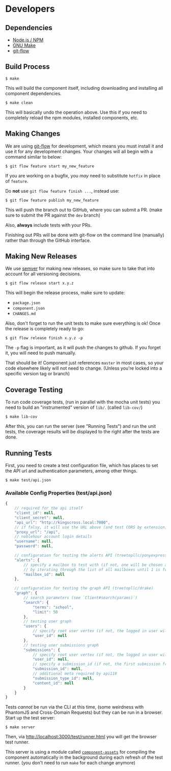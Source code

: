 # Developers

## Dependencies

 * [Node.js / NPM](http://nodejs.org/)
 * [GNU Make](http://www.gnu.org/software/make/)
 * [git-flow](https://github.com/nvie/gitflow)


## Build Process

    $ make

This will build the component itself, including downloading and installing all
component dependencies.

    $ make clean

This will basically undo the operation above. Use this if you need to completely
reload the npm modules, installed components, etc.


## Making Changes

We are using [git-flow](https://github.com/nvie/gitflow) for development, which
means you must install it and use it for any development changes. Your changes
will all begin with a command similar to below:

    $ git flow feature start my_new_feature

If you are working on a bugfix, you _may_ need to substitute `hotfix` in place
of `feature`.

Do **not** use `git flow feature finish ...`, instead use:

    $ git flow feature publish my_new_feature

This will push the branch out to GitHub, where you can submit a PR. (make sure
to submit the PR against the `dev` branch)

Also, **always** include tests with your PRs.

Finishing out PRs will be done with git-flow on the command line (manually)
rather than through the GitHub interface.


## Making New Releases

We use [semver](http://semver.org/) for making new releases, so make sure to
take that into account for all versioning decisions.

    $ git flow release start x.y.z

This will begin the release process, make sure to update:

 * `package.json`
 * `component.json`
 * `CHANGES.md`

Also, don't forget to run the unit tests to make sure everything is ok! Once
the release is completely ready to go:

    $ git flow release finish x.y.z -p

The `-p` flag is important, as it will push the changes to github. If you forget
it, you will need to push manually.

That should be it! Component just references `master` in most cases, so your
code elsewhere likely will not need to change. (Unless you're locked into a
specific version tag or branch)


## Coverage Testing

To run code coverage tests, (run in parallel with the mocha unit tests) you
need to build an "instrumented" version of `lib/`. (called `lib-cov/`)

    $ make lib-cov

After this, you can run the server (see "Running Tests") and run the unit tests,
the coverage results will be displayed to the right after the tests are done.


## Running Tests

First, you need to create a test configuration file, which has places to set
the API url and authentication parameters, among other things.

    $ make test/api.json

### Available Config Properties (test/api.json)

````javascript
{
    // required for the api itself
    "client_id": null,
    "client_secret": null,
    "api_url": "http://kingscross.local:7000",
    // if falsy, it will use the URL above (and test CORS by extension)
    "proxy_url": "/api",
    // noblehour account login details
    "username": null,
    "password": null,

    // configuration for testing the alerts API (treetopllc/ponyexpress)
    "alerts": {
        // specify a mailbox to test with (if not, one will be chosen automatically
        // by iterating through the list of all mailboxes until 1 is found that contains alerts)
        "mailbox_id": null
    },

    // configuration for testing the graph API (treetopllc/drake)
    "graph": {
        // search parameters (see `Client#search(params)`)
        "search": {
            "terms": "school",
            "limit": 50
        },
        // testing user graph
        "users": {
            // specify root user vertex (if not, the logged in user will be used)
            "user_id": null
        },
        // testing user submissions graph
        "submissions": {
            // specify root user vertex (if not, the logged in user will be used)
            "user_id": null,
            // specify a submission_id (if not, the first submission from the above user_id will be used)
            "submission_id": null,
            // additional meta required by api119
            "submission_type_id": null,
            "content_id": null
        }
    }
}

````

Tests _cannot_ be run via the CLI at this time, (some weirdness with PhantomJS
and Cross-Domain Requests) but they can be run in a browser. Start up the test
server:

    $ make server

Then, via [http://localhost:3000/test/runner.html](http://localhost:3000/test/runner.html)
you will get the browser test runner.

This server is using a module called [`component-assets`](https://github.com/anthonyshort/component-assets)
for compiling the component automatically in the background during each refresh
of the test runner. (you don't need to run `make` for each change anymore)
